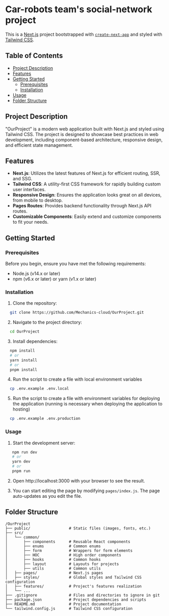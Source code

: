 # Car-robots team's social-network project

This is a [Next.js](https://nextjs.org/) project bootstrapped with [`create-next-app`](https://github.com/vercel/next.js/tree/canary/packages/create-next-app) and styled with [Tailwind CSS](https://tailwindcss.com/).

## Table of Contents

- [Project Description](#project-description)
- [Features](#features)
- [Getting Started](#getting-started)
  - [Prerequisites](#prerequisites)
  - [Installation](#installation)
- [Usage](#usage)
- [Folder Structure](#folder-structure)

## Project Description

"OurProject" is a modern web application built with Next.js and styled using Tailwind CSS. The project is designed to showcase best practices in web development, including component-based architecture, responsive design, and efficient state management.

## Features

- **Next.js**: Utilizes the latest features of Next.js for efficient routing, SSR, and SSG.
- **Tailwind CSS**: A utility-first CSS framework for rapidly building custom user interfaces.
- **Responsive Design**: Ensures the application looks great on all devices, from mobile to desktop.
- **Pages Routes**: Provides backend functionality through Next.js API routes.
- **Customizable Components**: Easily extend and customize components to fit your needs.

## Getting Started

### Prerequisites

Before you begin, ensure you have met the following requirements:

- Node.js (v14.x or later)
- npm (v6.x or later) or yarn (v1.x or later)

### Installation

1. Clone the repository:
  ```sh
    git clone https://github.com/Mechanics-cloud/OurProject.git
  ```
2. Navigate to the project directory:
  ```sh
    cd OurProject
  ```
3. Install dependencies:
  ```sh
    npm install
    # or
    yarn install
    # or
    pnpm install
 ```
4. Run the script to create a file with local environment variables
  ```sh
    cp .env.example .env.local
 ```
5. Run the script to create a file with environment variables for deploying the application (running is necessary when deploying the application to hosting)
  ```sh
    cp .env.example .env.production
 ```

### Usage
1. Start the development server:
 ```sh
    npm run dev
    # or
    yarn dev
    # or
    pnpm run
 ```
2. Open http://localhost:3000 with your browser to see the result.

3. You can start editing the page by modifying `pages/index.js`. The page auto-updates as you edit the file.

## Folder Structure
```
/OurProject
├── public/                 # Static files (images, fonts, etc.)
├── src/
│   └── common/             
│       ├── components      # Reusable React components
│       ├── enums           # Common enums
│       ├── form            # Wrappers for form elements
│       ├── HOC             # High order components
│       ├── hooks           # Common hooks
│       ├── layout          # Layouts for projects
│       ├── utils           # Common utils
│   ├── pages/              # Next.js pages
│   ├── styles/             # Global styles and Tailwind CSS configuration
│   ├── features/           # Project's features realization
│   └── ...
├── .gitignore              # Files and directories to ignore in git
├── package.json            # Project dependencies and scripts
├── README.md               # Project documentation
└── tailwind.config.js      # Tailwind CSS configuration
```

